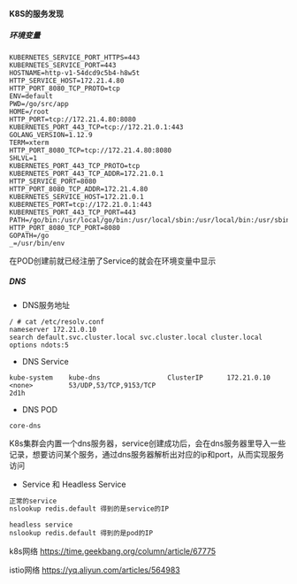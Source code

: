 #### K8S的服务发现

##### 环境变量
```
KUBERNETES_SERVICE_PORT_HTTPS=443
KUBERNETES_SERVICE_PORT=443
HOSTNAME=http-v1-54dcd9c5b4-h8w5t
HTTP_SERVICE_HOST=172.21.4.80
HTTP_PORT_8080_TCP_PROTO=tcp
ENV=default
PWD=/go/src/app
HOME=/root
HTTP_PORT=tcp://172.21.4.80:8080
KUBERNETES_PORT_443_TCP=tcp://172.21.0.1:443
GOLANG_VERSION=1.12.9
TERM=xterm
HTTP_PORT_8080_TCP=tcp://172.21.4.80:8080
SHLVL=1
KUBERNETES_PORT_443_TCP_PROTO=tcp
KUBERNETES_PORT_443_TCP_ADDR=172.21.0.1
HTTP_SERVICE_PORT=8080
HTTP_PORT_8080_TCP_ADDR=172.21.4.80
KUBERNETES_SERVICE_HOST=172.21.0.1
KUBERNETES_PORT=tcp://172.21.0.1:443
KUBERNETES_PORT_443_TCP_PORT=443
PATH=/go/bin:/usr/local/go/bin:/usr/local/sbin:/usr/local/bin:/usr/sbin:/usr/bin:/sbin:/bin
HTTP_PORT_8080_TCP_PORT=8080
GOPATH=/go
_=/usr/bin/env
```
在POD创建前就已经注册了Service的就会在环境变量中显示


##### DNS
* DNS服务地址
```
/ # cat /etc/resolv.conf
nameserver 172.21.0.10
search default.svc.cluster.local svc.cluster.local cluster.local
options ndots:5
```
* DNS Service
```
kube-system    kube-dns                 ClusterIP      172.21.0.10     <none>         53/UDP,53/TCP,9153/TCP                                       2d1h
```

* DNS POD
```
core-dns
```
K8s集群会内置一个dns服务器，service创建成功后，会在dns服务器里导入一些记录，想要访问某个服务，通过dns服务器解析出对应的ip和port，从而实现服务访问

* Service 和 Headless Service
```bash
正常的service  
nslookup redis.default 得到的是service的IP

headless service
nslookup redis.default 得到的是pod的IP 
```

k8s网络
https://time.geekbang.org/column/article/67775

istio网络
https://yq.aliyun.com/articles/564983